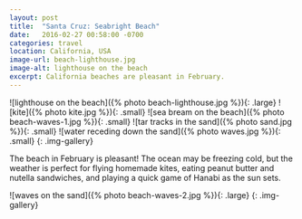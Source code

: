 ```yaml
---
layout: post
title:  "Santa Cruz: Seabright Beach"
date:   2016-02-27 00:58:00 -0700
categories: travel
location: California, USA
image-url: beach-lighthouse.jpg
image-alt: lighthouse on the beach
excerpt: California beaches are pleasant in February.
---
```

![lighthouse on the beach]({% photo beach-lighthouse.jpg %}){: .large}
![kite]({% photo kite.jpg %}){: .small}
![sea bream on the beach]({% photo beach-waves-1.jpg %}){: .small}
![tar tracks in the sand]({% photo sand.jpg %}){: .small}
![water receding down the sand]({% photo waves.jpg %}){: .small}
{: .img-gallery}

The beach in February is pleasant! The ocean may be freezing cold, but the weather is perfect for flying homemade kites, eating peanut butter and nutella sandwiches, and playing a quick game of Hanabi as the sun sets.

![waves on the sand]({% photo beach-waves-2.jpg %}){: .large}
{: .img-gallery}
